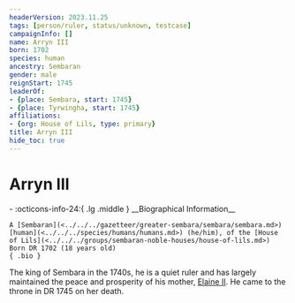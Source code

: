 ```yaml
---
headerVersion: 2023.11.25
tags: [person/ruler, status/unknown, testcase]
campaignInfo: []
name: Arryn III
born: 1702
species: human
ancestry: Sembaran
gender: male
reignStart: 1745
leaderOf:
- {place: Sembara, start: 1745}
- {place: Tyrwingha, start: 1745}
affiliations:
- {org: House of Lils, type: primary}
title: Arryn III
hide_toc: true
---
```

# Arryn III
<div class="grid cards ext-narrow-margin ext-one-column" markdown>
- :octicons-info-24:{ .lg .middle } __Biographical Information__

    A [Sembaran](<../../../gazetteer/greater-sembara/sembara/sembara.md>) [human](<../../../species/humans/humans.md>) (he/him), of the [House of Lils](<../../../groups/sembaran-noble-houses/house-of-lils.md>)  
    Born DR 1702 (18 years old)  
    { .bio }

</div>


The king of Sembara in the 1740s, he is a quiet ruler and has largely maintained the peace and prosperity of his mother, [Elaine II](<./elaine-ii.md>). He came to the throne in DR 1745 on her death.
